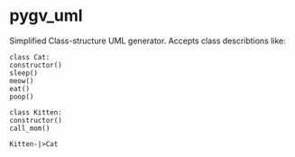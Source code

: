 pygv_uml
=======

Simplified Class-structure UML generator.
Accepts class describtions like:

```
class Cat:
constructor()
sleep()
meow()
eat()
poop()

class Kitten:
constructor()
call_mom()

Kitten-|>Cat
```
